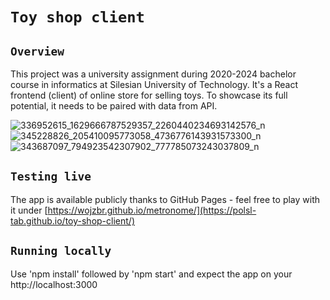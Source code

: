 # `Toy shop client`

## `Overview`

This project was a university assignment during 2020-2024 bachelor course in informatics at Silesian University of Technology. It's a React frontend (client) of online store for selling toys. To showcase its full potential, it needs to be paired with data from API.

![336952615_1629666787529357_2260440234693142576_n](https://github.com/user-attachments/assets/a3b3b53e-63c5-4037-b28a-f2a6299e0d18)
![345228826_205410095773058_4736776143931573300_n](https://github.com/user-attachments/assets/f57d5bc2-b66f-444d-9a0e-4aba64a41f23)
![343687097_794923542307902_777785073243037809_n](https://github.com/user-attachments/assets/e8387d97-458c-4577-82c9-5d1bb72e8ac3)

## `Testing live`

The app is available publicly thanks to GitHub Pages - feel free to play with it under [https://wojzbr.github.io/metronome/](https://polsl-tab.github.io/toy-shop-client/)

## `Running locally`

Use 'npm install' followed by 'npm start' and expect the app on your http://localhost:3000
